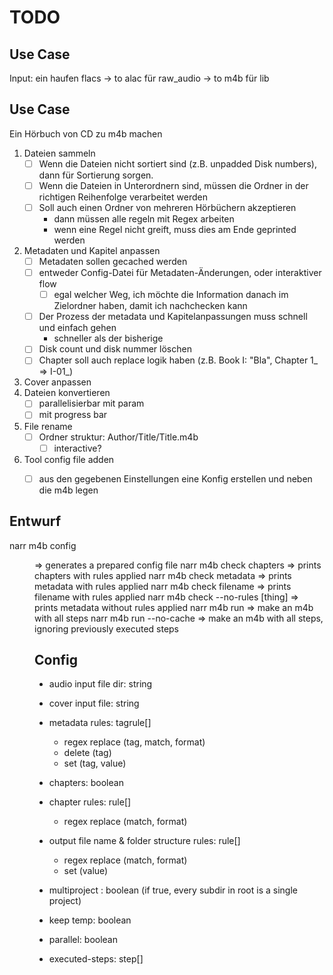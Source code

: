# TODO

## Use Case
Input: ein haufen flacs
-> to alac für raw_audio
-> to m4b für lib

## Use Case
Ein Hörbuch von CD zu m4b machen

1. Dateien sammeln
    - [ ] Wenn die Dateien nicht sortiert sind (z.B. unpadded Disk numbers), dann für Sortierung sorgen.
    - [ ] Wenn die Dateien in Unterordnern sind, müssen die Ordner in der richtigen Reihenfolge verarbeitet werden
    - [ ] Soll auch einen Ordner von mehreren Hörbüchern akzeptieren
        - dann müssen alle regeln mit Regex arbeiten
        - wenn eine Regel nicht greift, muss dies am Ende geprinted werden
2. Metadaten und Kapitel anpassen
    - [ ] Metadaten sollen gecached werden
    - [ ] entweder Config-Datei für Metadaten-Änderungen, oder interaktiver flow
        - [ ] egal welcher Weg, ich möchte die Information danach im Zielordner haben, damit ich nachchecken kann
    - [ ] Der Prozess der metadata und Kapitelanpassungen muss schnell und einfach gehen
        - schneller als der bisherige
    - [ ] Disk count und disk nummer löschen
    - [ ] Chapter soll auch replace logik haben (z.B. Book I: "Bla", Chapter 1_ => I-01_)
3. Cover anpassen
3. Dateien konvertieren
    - [ ] parallelisierbar mit param
    - [ ] mit progress bar
4. File rename
    - [ ] Ordner struktur: Author/Title/Title.m4b
        - [ ] interactive?
5. Tool config file adden
    - [ ] aus den gegebenen Einstellungen eine Konfig erstellen und neben die m4b legen



## Entwurf 
narr m4b config <dir> => generates a prepared config file
narr m4b check chapters <config> => prints chapters with rules applied
narr m4b check metadata <config> => prints metadata with rules applied
narr m4b check filename <config> => prints filename with rules applied
narr m4b check --no-rules [thing] <config> => prints metadata without rules applied
narr m4b run <config> => make an m4b with all steps
narr m4b run --no-cache <config> => make an m4b with all steps, ignoring previously executed steps

## Config

- audio input file dir: string
- cover input file: string
- metadata rules: tagrule[]
    - regex replace (tag, match, format)
    - delete (tag)
    - set (tag, value)
- chapters: boolean
- chapter rules: rule[]
    - regex replace (match, format)
- output file name & folder structure rules: rule[]
    - regex replace (match, format)
    - set (value)

- multiproject : boolean (if true, every subdir in root is a single project)
- keep temp: boolean
- parallel: boolean
- executed-steps: step[]
